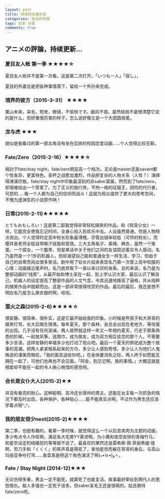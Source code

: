 ```yaml
---
layout: post
title: 持续的动漫评论
categories: 扯淡的日常
tags: 日本 分享
comments: true
---
```


## アニメの評論，持续更新...
    
    

### __夏目友人帐 第一季 ★★★★☆__

夏目友人帐并不是第一次看。这是第二次打开。「いつも一人」「寂し」，

夏目的外婆总是把各种事情落下，留给一个外孙来完成。

### __境界的彼方（2015-3-31）__ ★★★★

栗山未来，呆毛，短发，眼镜，不愉快です。画风不错。虽然结局不是很清楚它说的是什么，但好像很厉害的样子，怎么说好像又是一个大团圆收尾。

### __龙与虎__ ★★★

貌似是我看过的第一部主角没有坐在后排的校园恋爱动画......个人觉得比较无聊。

### __Fate/Zero（2015-2-16）★★★★☆__

相对于fate/stay night，fate/zero明显高一个档次。无论是master还是savant都个性各异，更富特色。圣杯之战愈加激烈，作品把复杂的人物关系（人性？）演绎得淋漓尽致。fate/stay night中印象最深刻的非saber莫属，然而到了fate/zero，却很难给出一个答案了。为了正义的独行侠，不拘一格的征服王，阴险的代行者，可悲的.....每一个人都为自己的信仰而战斗！这就为观众提供了更大的思考空间，不愧为虚渊玄的小说原作呐！

### __日常(2015-2-11)★★★★★__

とてもおもしろい！这是第二部我觉得非常轻松搞笑的作品。和《轻音少女》一样，它能完全使我忘记时间，全身心投入到欢乐中去。人设虽然普通，但是人物特点突出。个人觉得时定高中校长形象最滑稽，尽管出镜率较低（可伶的校长）。而樱井泉老师全程自带飙汗技能和音效。三大主角祐子、美绪、麻衣，虽然一个笨蛋，一个腐女，一个腹黑，但是某话中关于他们之间的友谊叙述着实令人感动。名乃虽然是一个1岁的机器人，但却渴望自己能和普通女生一样生活、学习，但由于自己的自卑而闹出很多笑话。剧中用了较长片段来表现名乃第一次穿上高中校服的心情；动画接近尾声时，名乃放弃取下一直以来讨厌的发条。总的来说，名乃是为整部动画的“线索”，从最开始和博士呆在一起，到上学认识大家，最后认识了解自己。机器人的设定提高了整部作品的人文气息，令其迅速地拨高了逼格，并从纯粹的搞笑作品中脱颖而出。这是一部非常值得欣赏的作品。最后的最后，我还是想不明白名乃是怎么换衣服的啊，哈哈。

### __萤火之森(2015-2-6)★★★★☆__

很安静、很简单、很朴实，这是它最开始给我的印象。小时候是熊孩子和大哥哥的嬉笑打骂，长大后暗生情愫。每年夏天，那个森林，金总会出现在老地方，等待萤的出现。几乎没有任何波澜，两人居然就这样一年又一年相约夏天，行走于那条熟悉的阶梯，一起放风筝，送围巾，成为朋友，成为双方相互挂念的那个人。不需要多少言语，这样安静的幸福多少也打动了观众吧。最后一个夏天的祭祀成为整个故事的高潮。把两人紧紧相系起来的方巾，多少让人感到奇怪，多少让人为他们人鬼殊途的凄美而惋叹。「我的面具送给你吧。」在金快要消失之际，两人终于如愿能互拥在一起了，可他们也再也不会见面。「阿金，别忘记啊，我的事情。」大概这就是相爱却不能在一起的令人揪心惋惜的感觉吧。

### __会长是女仆大人(2015-2)★★__

并没有看完的耐心。这种聪明、高冷还长得帅的男主，还能在女主每一次抓急的情况下都及时出现，各种保护，各种贴心……能不能真实点啊。不过作为男生还应该学着点呀^_^。
 
### __我的朋友很少next(2015-2)★★★★__

第二季，也挺有趣的。看第一季时候，就觉得这么一个以后宫卖肉为主题的动画，多少有点令人作呕啊，满足各大宅男YY需求啊。为小鹰和夜空安排的青梅竹马，和星奈设定的结婚契约等等就不说了。最喜欢的果然还是雷希斯·薇·菲丽希媞·煌啊，剪刀手和「くくく」的笑声真是萌死了，害怕星奈而躲在哥哥的身后，与高山玛丽亚争吵打骂……香菜真是把这个角色演活了啊(๑•̀ㅂ•́)و✧。


### __Fate / Stay Night (2014-12)★★★__

无论伤得多重，男主一定不能死，就算死了也能复活。故事最好牵扯到两代人的恩怨情仇。敌人多强也一定死于话多。但saber呆毛王还是很萌的。姑且期待fate/zero吧。